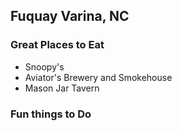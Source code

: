 ## Fuquay Varina, NC

### Great Places to Eat

- Snoopy's 
- Aviator's Brewery and Smokehouse
- Mason Jar Tavern

### Fun things to Do
